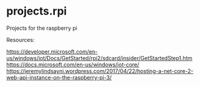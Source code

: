 # projects.rpi
Projects for the raspberry pi

Resources:

https://developer.microsoft.com/en-us/windows/iot/Docs/GetStarted/rpi2/sdcard/insider/GetStartedStep1.htm
https://docs.microsoft.com/en-us/windows/iot-core/
https://jeremylindsayni.wordpress.com/2017/04/22/hosting-a-net-core-2-web-api-instance-on-the-raspberry-pi-3/
